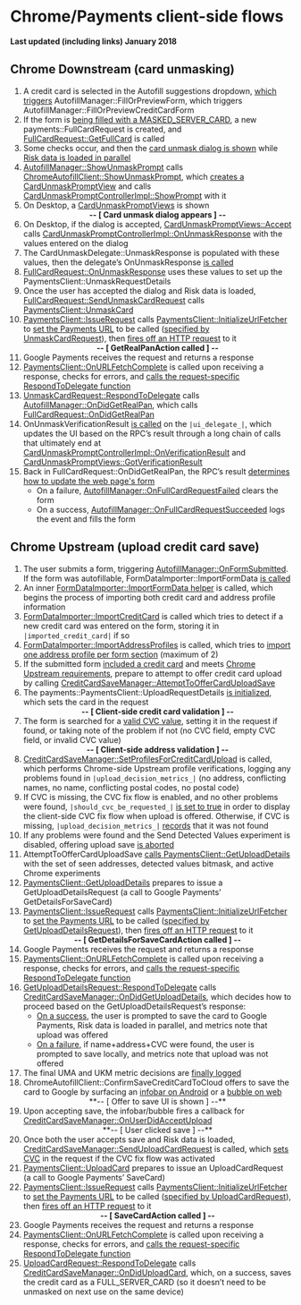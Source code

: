 # Chrome/Payments client-side flows

**Last updated (including links) January 2018**

## Chrome Downstream (card unmasking)

1.  A credit card is selected in the Autofill suggestions dropdown, [which
    triggers](https://cs.chromium.org/chromium/src/components/autofill/core/browser/autofill_manager.cc?l=777&rcl=849244ee60caf4ccc6a7defeddf0a221d4bdfb3a)
    AutofillManager::FillOrPreviewForm, which triggers
    AutofillManager::FillOrPreviewCreditCardForm
2.  If the form is [being filled with a
    MASKED_SERVER_CARD](https://cs.chromium.org/chromium/src/components/autofill/core/browser/autofill_manager.cc?l=716-717&rcl=849244ee60caf4ccc6a7defeddf0a221d4bdfb3a),
    a new payments::FullCardRequest is created, and
    [FullCardRequest::GetFullCard](https://cs.chromium.org/chromium/src/components/autofill/core/browser/payments/full_card_request.cc?l=47&rcl=849244ee60caf4ccc6a7defeddf0a221d4bdfb3a)
    is called
3.  Some checks occur, and then the [card unmask dialog is
    shown](https://cs.chromium.org/chromium/src/components/autofill/core/browser/payments/full_card_request.cc?l=78-79&rcl=849244ee60caf4ccc6a7defeddf0a221d4bdfb3a)
    while [Risk data is loaded in
    parallel](https://cs.chromium.org/chromium/src/components/autofill/core/browser/payments/full_card_request.cc?l=82-84&rcl=849244ee60caf4ccc6a7defeddf0a221d4bdfb3a)
4.  [AutofillManager::ShowUnmaskPrompt](https://cs.chromium.org/chromium/src/components/autofill/core/browser/autofill_manager.cc?l=1056&rcl=849244ee60caf4ccc6a7defeddf0a221d4bdfb3a)
    calls
    [ChromeAutofillClient::ShowUnmaskPrompt](https://cs.chromium.org/chromium/src/chrome/browser/ui/autofill/chrome_autofill_client.cc?l=179&rcl=849244ee60caf4ccc6a7defeddf0a221d4bdfb3a),
    which [creates a
    CardUnmaskPromptView](https://cs.chromium.org/chromium/src/chrome/browser/ui/autofill/create_card_unmask_prompt_view.h?l=20&rcl=849244ee60caf4ccc6a7defeddf0a221d4bdfb3a)
    and calls
    [CardUnmaskPromptControllerImpl::ShowPrompt](https://cs.chromium.org/chromium/src/components/autofill/core/browser/ui/card_unmask_prompt_controller_impl.cc?l=45&rcl=849244ee60caf4ccc6a7defeddf0a221d4bdfb3a)
    with it
5.  On Desktop, a
    [CardUnmaskPromptViews](https://cs.chromium.org/chromium/src/chrome/browser/ui/views/autofill/card_unmask_prompt_views.cc)
    is shown <center>**-- [ Card unmask dialog appears ] --**</center>
6.  On Desktop, if the dialog is accepted,
    [CardUnmaskPromptViews::Accept](https://cs.chromium.org/chromium/src/chrome/browser/ui/views/autofill/card_unmask_prompt_views.cc?l=280&rcl=849244ee60caf4ccc6a7defeddf0a221d4bdfb3a)
    calls
    [CardUnmaskPromptControllerImpl::OnUnmaskResponse](https://cs.chromium.org/chromium/src/chrome/browser/ui/views/autofill/card_unmask_prompt_views.cc?l=284&rcl=849244ee60caf4ccc6a7defeddf0a221d4bdfb3a)
    with the values entered on the dialog
7.  The CardUnmaskDelegate::UnmaskResponse is populated with these values, then
    the delegate’s OnUnmaskResponse [is
    called](https://cs.chromium.org/chromium/src/components/autofill/core/browser/ui/card_unmask_prompt_controller_impl.cc?l=214&rcl=849244ee60caf4ccc6a7defeddf0a221d4bdfb3a)
8.  [FullCardRequest::OnUnmaskResponse](https://cs.chromium.org/chromium/src/components/autofill/core/browser/payments/full_card_request.cc?l=92&rcl=849244ee60caf4ccc6a7defeddf0a221d4bdfb3a)
    uses these values to set up the PaymentsClient::UnmaskRequestDetails
9.  Once the user has accepted the dialog and Risk data is loaded,
    [FullCardRequest::SendUnmaskCardRequest](https://cs.chromium.org/chromium/src/components/autofill/core/browser/payments/full_card_request.cc?l=134&rcl=354c7688915f6f86de4dd4b6b6d3cd5df7daafc2)
    calls
    [PaymentsClient::UnmaskCard](https://cs.chromium.org/chromium/src/components/autofill/core/browser/payments/payments_client.cc?l=487&rcl=a4afafb52823c31b16c582ef1e59ee7bd57266e7)
10. [PaymentsClient::IssueRequest](https://cs.chromium.org/chromium/src/components/autofill/core/browser/payments/payments_client.cc?l=516&rcl=90585e657db48f93bd73bc45d4caa975323da41b)
    calls
    [PaymentsClient::InitializeUrlFetcher](https://cs.chromium.org/chromium/src/components/autofill/core/browser/payments/payments_client.cc?l=530&rcl=90585e657db48f93bd73bc45d4caa975323da41b)
    to [set the Payments
    URL](https://cs.chromium.org/chromium/src/components/autofill/core/browser/payments/payments_client.cc?l=567&rcl=90585e657db48f93bd73bc45d4caa975323da41b)
    to be called ([specified by
    UnmaskCardRequest](https://cs.chromium.org/chromium/src/components/autofill/core/browser/payments/payments_client.cc?l=205&rcl=90585e657db48f93bd73bc45d4caa975323da41b)),
    then [fires off an HTTP
    request](https://cs.chromium.org/chromium/src/components/autofill/core/browser/payments/payments_client.cc?l=522-527&rcl=90585e657db48f93bd73bc45d4caa975323da41b)
    to it <center>**-- [ GetRealPanAction called ] --**</center>
11. Google Payments receives the request and returns a response
12. [PaymentsClient::OnURLFetchComplete](https://cs.chromium.org/chromium/src/components/autofill/core/browser/payments/payments_client.cc?l=589&rcl=b7e2306fd4d8590a41f6fd103dfcc1013d6ca85e)
    is called upon receiving a response, checks for errors, and [calls the
    request-specific RespondToDelegate
    function](https://cs.chromium.org/chromium/src/components/autofill/core/browser/payments/payments_client.cc?l=654&rcl=b7e2306fd4d8590a41f6fd103dfcc1013d6ca85e)
13. [UnmaskCardRequest::RespondToDelegate](https://cs.chromium.org/chromium/src/components/autofill/core/browser/payments/payments_client.cc?l=251&rcl=849244ee60caf4ccc6a7defeddf0a221d4bdfb3a)
    calls
    [AutofillManager::OnDidGetRealPan](https://cs.chromium.org/chromium/src/components/autofill/core/browser/autofill_manager.cc?l=1035&rcl=849244ee60caf4ccc6a7defeddf0a221d4bdfb3a),
    which calls
    [FullCardRequest::OnDidGetRealPan](https://cs.chromium.org/chromium/src/components/autofill/core/browser/payments/full_card_request.cc?l=138&rcl=849244ee60caf4ccc6a7defeddf0a221d4bdfb3a)
14. OnUnmaskVerificationResult [is
    called](https://cs.chromium.org/chromium/src/components/autofill/core/browser/payments/full_card_request.cc?l=144&rcl=849244ee60caf4ccc6a7defeddf0a221d4bdfb3a)
    on the `|ui_delegate_|`, which updates the UI based on the RPC’s result
    through a long chain of calls that ultimately end at
    [CardUnmaskPromptControllerImpl::OnVerificationResult](https://cs.chromium.org/chromium/src/components/autofill/core/browser/ui/card_unmask_prompt_controller_impl.cc?l=76&rcl=849244ee60caf4ccc6a7defeddf0a221d4bdfb3a)
    and
    [CardUnmaskPromptViews::GotVerificationResult](https://cs.chromium.org/chromium/src/chrome/browser/ui/views/autofill/card_unmask_prompt_views.cc?l=88&rcl=849244ee60caf4ccc6a7defeddf0a221d4bdfb3a)
15. Back in FullCardRequest::OnDidGetRealPan, the RPC’s result [determines how
    to update the web page's
    form](https://cs.chromium.org/chromium/src/components/autofill/core/browser/payments/full_card_request.cc?l=146&rcl=849244ee60caf4ccc6a7defeddf0a221d4bdfb3a)
    *   On a failure,
        [AutofillManager::OnFullCardRequestFailed](https://cs.chromium.org/chromium/src/components/autofill/core/browser/autofill_manager.cc?l=1052&rcl=849244ee60caf4ccc6a7defeddf0a221d4bdfb3a)
        clears the form
    *   On a success,
        [AutofillManager::OnFullCardRequestSucceeded](https://cs.chromium.org/chromium/src/components/autofill/core/browser/autofill_manager.cc?l=1041&rcl=849244ee60caf4ccc6a7defeddf0a221d4bdfb3a)
        logs the event and fills the form

## Chrome Upstream (upload credit card save)

1.  The user submits a form, triggering
    [AutofillManager::OnFormSubmitted](https://cs.chromium.org/chromium/src/components/autofill/core/browser/autofill_manager.cc?l=368&rcl=ab8d0ea46daf7673a53524a3708f0ffd1ea9ee2d).
    If the form was autofillable, FormDataImporter::ImportFormData [is
    called](https://cs.chromium.org/chromium/src/components/autofill/core/browser/autofill_manager.cc?l=392-393&rcl=ab8d0ea46daf7673a53524a3708f0ffd1ea9ee2d)
2.  An inner [FormDataImporter::ImportFormData
    helper](https://cs.chromium.org/chromium/src/components/autofill/core/browser/form_data_importer.cc?l=169&rcl=ab8d0ea46daf7673a53524a3708f0ffd1ea9ee2d)
    is called, which begins the process of importing both credit card and
    address profile information
3.  [FormDataImporter::ImportCreditCard](https://cs.chromium.org/chromium/src/components/autofill/core/browser/form_data_importer.cc?l=307&rcl=ab8d0ea46daf7673a53524a3708f0ffd1ea9ee2d)
    is called which tries to detect if a new credit card was entered on the
    form, storing it in `|imported_credit_card|` if so
4.  [FormDataImporter::ImportAddressProfiles](https://cs.chromium.org/chromium/src/components/autofill/core/browser/form_data_importer.cc?l=196&rcl=ab8d0ea46daf7673a53524a3708f0ffd1ea9ee2d)
    is called, which tries to [import one address profile per form
    section](https://cs.chromium.org/chromium/src/components/autofill/core/browser/form_data_importer.cc?l=222&rcl=ab8d0ea46daf7673a53524a3708f0ffd1ea9ee2d)
    (maximum of 2)
5.  If the submitted form [included a credit
    card](https://cs.chromium.org/chromium/src/components/autofill/core/browser/form_data_importer.cc?l=120,123&rcl=ab8d0ea46daf7673a53524a3708f0ffd1ea9ee2d)
    and meets [Chrome Upstream
    requirements](https://docs.google.com/document/d/1Fz82dy8Puxgxwmm2lTADA4LQwDmnhFNJ2kshywlCdKQ),
    prepare to attempt to offer credit card upload by calling
    [CreditCardSaveManager::AttemptToOfferCardUploadSave](https://cs.chromium.org/chromium/src/components/autofill/core/browser/credit_card_save_manager.cc?l=98&rcl=ab8d0ea46daf7673a53524a3708f0ffd1ea9ee2d)
6.  The payments::PaymentsClient::UploadRequestDetails [is
    initialized](https://cs.chromium.org/chromium/src/components/autofill/core/browser/credit_card_save_manager.cc?l=101-102&rcl=ab8d0ea46daf7673a53524a3708f0ffd1ea9ee2d),
    which sets the card in the request <center>**-- [ Client-side credit card
    validation ] --**</center>
7.  The form is searched for a [valid CVC
    value](https://cs.chromium.org/chromium/src/components/autofill/core/browser/credit_card_save_manager.cc?l=126-141&rcl=ab8d0ea46daf7673a53524a3708f0ffd1ea9ee2d),
    setting it in the request if found, or taking note of the problem if not (no
    CVC field, empty CVC field, or invalid CVC value) <center>**-- [ Client-side
    address validation ] --**</center>
8.  [CreditCardSaveManager::SetProfilesForCreditCardUpload](https://cs.chromium.org/chromium/src/components/autofill/core/browser/credit_card_save_manager.cc?l=314&rcl=90585e657db48f93bd73bc45d4caa975323da41b)
    is called, which performs Chrome-side Upstream profile verifications,
    logging any problems found in `|upload_decision_metrics_|` (no address,
    conflicting names, no name, conflicting postal codes, no postal code)
9.  If CVC is missing, the CVC fix flow is enabled, and no other problems were
    found, `|should_cvc_be_requested_|` [is set to
    true](https://cs.chromium.org/chromium/src/components/autofill/core/browser/credit_card_save_manager.cc?l=156&rcl=ab8d0ea46daf7673a53524a3708f0ffd1ea9ee2d)
    in order to display the client-side CVC fix flow when upload is offered.
    Otherwise, if CVC is missing, `|upload_decision_metrics_|`
    [records](https://cs.chromium.org/chromium/src/components/autofill/core/browser/credit_card_save_manager.cc?l=168&rcl=ab8d0ea46daf7673a53524a3708f0ffd1ea9ee2d)
    that it was not found
10. If any problems were found and the Send Detected Values experiment is
    disabled, offering upload save [is
    aborted](https://cs.chromium.org/chromium/src/components/autofill/core/browser/credit_card_save_manager.cc?l=177-184&rcl=ab8d0ea46daf7673a53524a3708f0ffd1ea9ee2d)
11. AttemptToOfferCardUploadSave [calls
    PaymentsClient::GetUploadDetails](https://cs.chromium.org/chromium/src/components/autofill/core/browser/credit_card_save_manager.cc?l=199-203&rcl=ab8d0ea46daf7673a53524a3708f0ffd1ea9ee2d)
    with the set of seen addresses, detected values bitmask, and active Chrome
    experiments
12. [PaymentsClient::GetUploadDetails](https://cs.chromium.org/chromium/src/components/autofill/core/browser/payments/payments_client.cc?l=495&rcl=90585e657db48f93bd73bc45d4caa975323da41b)
    prepares to issue a GetUploadDetailsRequest (a call to Google Payments’
    GetDetailsForSaveCard)
13. [PaymentsClient::IssueRequest](https://cs.chromium.org/chromium/src/components/autofill/core/browser/payments/payments_client.cc?l=516&rcl=90585e657db48f93bd73bc45d4caa975323da41b)
    calls
    [PaymentsClient::InitializeUrlFetcher](https://cs.chromium.org/chromium/src/components/autofill/core/browser/payments/payments_client.cc?l=530&rcl=90585e657db48f93bd73bc45d4caa975323da41b)
    to [set the Payments
    URL](https://cs.chromium.org/chromium/src/components/autofill/core/browser/payments/payments_client.cc?l=567&rcl=90585e657db48f93bd73bc45d4caa975323da41b)
    to be called ([specified by
    GetUploadDetailsRequest](https://cs.chromium.org/chromium/src/components/autofill/core/browser/payments/payments_client.cc?l=278&rcl=90585e657db48f93bd73bc45d4caa975323da41b)),
    then [fires off an HTTP
    request](https://cs.chromium.org/chromium/src/components/autofill/core/browser/payments/payments_client.cc?l=522-527&rcl=90585e657db48f93bd73bc45d4caa975323da41b)
    to it <center>**-- [ GetDetailsForSaveCardAction called ] --**</center>
14. Google Payments receives the request and returns a response
15. [PaymentsClient::OnURLFetchComplete](https://cs.chromium.org/chromium/src/components/autofill/core/browser/payments/payments_client.cc?l=589&rcl=b7e2306fd4d8590a41f6fd103dfcc1013d6ca85e)
    is called upon receiving a response, checks for errors, and [calls the
    request-specific RespondToDelegate
    function](https://cs.chromium.org/chromium/src/components/autofill/core/browser/payments/payments_client.cc?l=654&rcl=b7e2306fd4d8590a41f6fd103dfcc1013d6ca85e)
16. [GetUploadDetailsRequest::RespondToDelegate](https://cs.chromium.org/chromium/src/components/autofill/core/browser/payments/payments_client.cc?l=331&rcl=b7e2306fd4d8590a41f6fd103dfcc1013d6ca85e)
    calls
    [CreditCardSaveManager::OnDidGetUploadDetails](https://cs.chromium.org/chromium/src/components/autofill/core/browser/credit_card_save_manager.cc?l=232&rcl=b7e2306fd4d8590a41f6fd103dfcc1013d6ca85e),
    which decides how to proceed based on the GetUploadDetailsRequest’s
    response:
    *   [On a
        success](https://cs.chromium.org/chromium/src/components/autofill/core/browser/credit_card_save_manager.cc?l=238&rcl=b7e2306fd4d8590a41f6fd103dfcc1013d6ca85e),
        the user is prompted to save the card to Google Payments, Risk data is
        loaded in parallel, and metrics note that upload was offered
    *   [On a
        failure](https://cs.chromium.org/chromium/src/components/autofill/core/browser/credit_card_save_manager.cc?l=252&rcl=b7e2306fd4d8590a41f6fd103dfcc1013d6ca85e),
        if name+address+CVC were found, the user is prompted to save locally,
        and metrics note that upload was not offered
17. The final UMA and UKM metric decisions are [finally
    logged](https://cs.chromium.org/chromium/src/components/autofill/core/browser/credit_card_save_manager.cc?l=310&rcl=b7e2306fd4d8590a41f6fd103dfcc1013d6ca85e)
18. ChromeAutofillClient::ConfirmSaveCreditCardToCloud offers to save the card
    to Google by surfacing an [infobar on
    Android](https://cs.chromium.org/chromium/src/chrome/browser/ui/autofill/chrome_autofill_client.cc?l=218-226&rcl=69f38cbb58152f8c9781a4d688adab1ad3c13cf6)
    or a [bubble on
    web](https://cs.chromium.org/chromium/src/chrome/browser/ui/autofill/chrome_autofill_client.cc?l=228-233&rcl=69f38cbb58152f8c9781a4d688adab1ad3c13cf6)
    <center>**-- [ Offer to save UI is shown ] --**</center>
19. Upon accepting save, the infobar/bubble fires a callback for
    [CreditCardSaveManager::OnUserDidAcceptUpload](https://cs.chromium.org/chromium/src/components/autofill/core/browser/credit_card_save_manager.cc?l=491&rcl=69f38cbb58152f8c9781a4d688adab1ad3c13cf6)
    <center>**-- [ User clicked save ] --**</center>
20. Once both the user accepts save and Risk data is loaded,
    [CreditCardSaveManager::SendUploadCardRequest](https://cs.chromium.org/chromium/src/components/autofill/core/browser/credit_card_save_manager.cc?l=510&rcl=69f38cbb58152f8c9781a4d688adab1ad3c13cf6)
    is called, which [sets
    CVC](https://cs.chromium.org/chromium/src/components/autofill/core/browser/credit_card_save_manager.cc?l=521-522&rcl=69f38cbb58152f8c9781a4d688adab1ad3c13cf6)
    in the request if the CVC fix flow was activated
21. [PaymentsClient::UploadCard](https://cs.chromium.org/chromium/src/components/autofill/core/browser/payments/payments_client.cc?l=508&rcl=6ad45bcd758ad6eaba1da3a71b909f7ca7b46217)
    prepares to issue an UploadCardRequest (a call to Google Payments’ SaveCard)
22. [PaymentsClient::IssueRequest](https://cs.chromium.org/chromium/src/components/autofill/core/browser/payments/payments_client.cc?l=516&rcl=90585e657db48f93bd73bc45d4caa975323da41b)
    calls
    [PaymentsClient::InitializeUrlFetcher](https://cs.chromium.org/chromium/src/components/autofill/core/browser/payments/payments_client.cc?l=530&rcl=90585e657db48f93bd73bc45d4caa975323da41b)
    to [set the Payments
    URL](https://cs.chromium.org/chromium/src/components/autofill/core/browser/payments/payments_client.cc?l=567&rcl=90585e657db48f93bd73bc45d4caa975323da41b)
    to be called ([specified by
    UploadCardRequest](https://cs.chromium.org/chromium/src/components/autofill/core/browser/payments/payments_client.cc?l=354&rcl=90585e657db48f93bd73bc45d4caa975323da41b)),
    then [fires off an HTTP
    request](https://cs.chromium.org/chromium/src/components/autofill/core/browser/payments/payments_client.cc?l=522-527&rcl=90585e657db48f93bd73bc45d4caa975323da41b)
    to it <center>**-- [ SaveCardAction called ] --**</center>
23. Google Payments receives the request and returns a response
24. [PaymentsClient::OnURLFetchComplete](https://cs.chromium.org/chromium/src/components/autofill/core/browser/payments/payments_client.cc?l=589&rcl=b7e2306fd4d8590a41f6fd103dfcc1013d6ca85e)
    is called upon receiving a response, checks for errors, and [calls the
    request-specific RespondToDelegate
    function](https://cs.chromium.org/chromium/src/components/autofill/core/browser/payments/payments_client.cc?l=654&rcl=b7e2306fd4d8590a41f6fd103dfcc1013d6ca85e)
25. [UploadCardRequest::RespondToDelegate](https://cs.chromium.org/chromium/src/components/autofill/core/browser/payments/payments_client.cc?l=432&rcl=b7e2306fd4d8590a41f6fd103dfcc1013d6ca85e)
    calls
    [CreditCardSaveManager::OnDidUploadCard](https://cs.chromium.org/chromium/src/components/autofill/core/browser/credit_card_save_manager.cc?l=215&rcl=6ad45bcd758ad6eaba1da3a71b909f7ca7b46217),
    which, on a success, saves the credit card as a FULL_SERVER_CARD (so it
    doesn’t need to be unmasked on next use on the same device)

